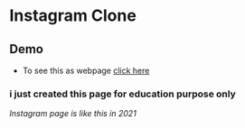 # Instagram Clone

## Demo
* To see this as webpage [click here](https://20a31a05g3.github.io/instagram_clone/)

<h3  >i just created this page for education purpose only </h3>


<i>Instagram page is like this in 2021 </i>
